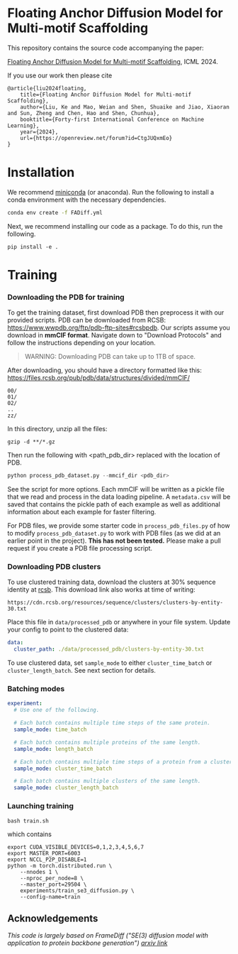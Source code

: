 # Floating Anchor Diffusion Model for Multi-motif Scaffolding

This repository contains the source code accompanying the paper:

[Floating Anchor Diffusion Model for Multi-motif Scaffolding](https://ai4mol.github.io/projects/FADiff/),  ICML 2024.
 
If you use our work then please cite
```
@article{liu2024floating,
    title={Floating Anchor Diffusion Model for Multi-motif Scaffolding},
    author={Liu, Ke and Mao, Weian and Shen, Shuaike and Jiao, Xiaoran and Sun, Zheng and Chen, Hao and Shen, Chunhua},
    booktitle={Forty-first International Conference on Machine Learning},
    year={2024},
    url={https://openreview.net/forum?id=CtgJUQxmEo}
}
```

# Installation

We recommend [miniconda](https://docs.conda.io/en/main/miniconda.html) (or anaconda).
Run the following to install a conda environment with the necessary dependencies.
```bash
conda env create -f FADiff.yml
```

Next, we recommend installing our code as a package. To do this, run the following.
```
pip install -e .
```

# Training

### Downloading the PDB for training
To get the training dataset, first download PDB then preprocess it with our provided scripts.
PDB can be downloaded from RCSB: https://www.wwpdb.org/ftp/pdb-ftp-sites#rcsbpdb.
Our scripts assume you download in **mmCIF format**.
Navigate down to "Download Protocols" and follow the instructions depending on your location.

> WARNING: Downloading PDB can take up to 1TB of space.

After downloading, you should have a directory formatted like this:
https://files.rcsb.org/pub/pdb/data/structures/divided/mmCIF/ 
```
00/
01/
02/
..
zz/
```
In this directory, unzip all the files: 
```
gzip -d **/*.gz
```
Then run the following with <path_pdb_dir> replaced with the location of PDB.
```python
python process_pdb_dataset.py --mmcif_dir <pdb_dir> 
```
See the script for more options. Each mmCIF will be written as a pickle file that
we read and process in the data loading pipeline. A `metadata.csv` will be saved
that contains the pickle path of each example as well as additional information
about each example for faster filtering.

For PDB files, we provide some starter code in `process_pdb_files.py`  of how to
modify `process_pdb_dataset.py` to work with PDB files (as we did at an earlier
point in the project). **This has not been tested.** Please make a pull request
if you create a PDB file processing script.

### Downloading PDB clusters
To use clustered training data, download the clusters at 30% sequence identity
at [rcsb](https://www.rcsb.org/docs/programmatic-access/file-download-services#sequence-clusters-data).
This download link also works at time of writing:
```
https://cdn.rcsb.org/resources/sequence/clusters/clusters-by-entity-30.txt
```
Place this file in `data/processed_pdb` or anywhere in your file system.
Update your config to point to the clustered data:
```yaml
data:
  cluster_path: ./data/processed_pdb/clusters-by-entity-30.txt
```
To use clustered data, set `sample_mode` to either `cluster_time_batch` or `cluster_length_batch`.
See next section for details.

### Batching modes

```yaml
experiment:
  # Use one of the following.

  # Each batch contains multiple time steps of the same protein.
  sample_mode: time_batch

  # Each batch contains multiple proteins of the same length.
  sample_mode: length_batch

  # Each batch contains multiple time steps of a protein from a cluster.
  sample_mode: cluster_time_batch

  # Each batch contains multiple clusters of the same length.
  sample_mode: cluster_length_batch
```

### Launching training 
```shell
bash train.sh
```
which contains
```shell
export CUDA_VISIBLE_DEVICES=0,1,2,3,4,5,6,7
export MASTER_PORT=6003
export NCCL_P2P_DISABLE=1
python -m torch.distributed.run \
    --nnodes 1 \
    --nproc_per_node=8 \
    --master_port=29504 \
    experiments/train_se3_diffusion.py \
    --config-name=train
```

## Acknowledgements
*This code is largely based on FrameDiff ("SE(3) diffusion model with application to protein backbone generation") [arxiv link](https://arxiv.org/abs/2302.02277)*
